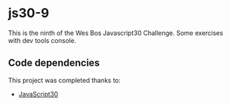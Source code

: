 # js30-9

This is the ninth of the Wes Bos Javascript30 Challenge. Some exercises with dev tools console.

## Code dependencies

This project was completed thanks to:
- [JavaScript30][1]

[1]: https://javascript30.com/
